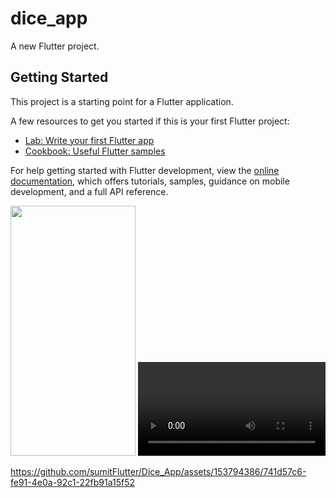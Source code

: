 # dice_app

A new Flutter project.

## Getting Started

This project is a starting point for a Flutter application.

A few resources to get you started if this is your first Flutter project:

- [Lab: Write your first Flutter app](https://docs.flutter.dev/get-started/codelab)
- [Cookbook: Useful Flutter samples](https://docs.flutter.dev/cookbook)

For help getting started with Flutter development, view the
[online documentation](https://docs.flutter.dev/), which offers tutorials,
samples, guidance on mobile development, and a full API reference.
<p>
  <img src=
  https://github.com/sumitFlutter/Dice_App/assets/153794386/d0a8065d-3912-45eb-a53d-d6500015910b     height="400px" width="200px"/>
  <video>
    

https://github.com/sumitFlutter/Dice_App/assets/153794386/741d57c6-fe91-4e0a-92c1-22fb91a15f52


  </video>

</p>
